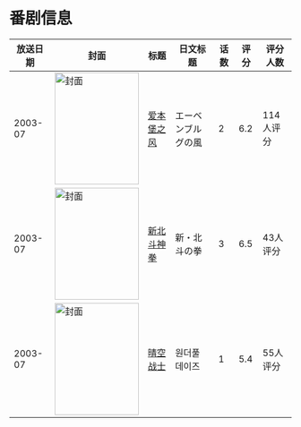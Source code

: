 # 番剧信息

|放送日期|封面|标题|日文标题|话数|评分|评分人数|
|---|---|---|---|---|---|---|
|2003-07|<img src="/img/no_icon_subject.png" alt="封面" style="width:150px;height:200px;object-fit:cover;">|[爱本堡之风](https://bangumi.tv/subject/90047)|エーベンブルグの風|2|6.2|114人评分|
|2003-07|<img src="//lain.bgm.tv/pic/cover/c/03/85/67437_xx0GW.jpg" alt="封面" style="width:150px;height:200px;object-fit:cover;">|[新北斗神拳](https://bangumi.tv/subject/67437)|新・北斗の拳|3|6.5|43人评分|
|2003-07|<img src="//lain.bgm.tv/pic/cover/c/c6/d6/3845_949jN.jpg" alt="封面" style="width:150px;height:200px;object-fit:cover;">|[晴空战士](https://bangumi.tv/subject/3845)|원더풀 데이즈|1|5.4|55人评分|
